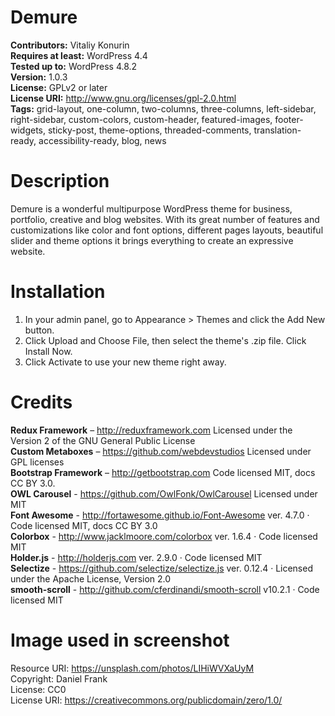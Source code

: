# Demure
**Contributors:** Vitaliy Konurin <br />
**Requires at least:** WordPress 4.4<br />
**Tested up to:** WordPress 4.8.2<br />
**Version:** 1.0.3<br />
**License:** GPLv2 or later<br />
**License URI:** http://www.gnu.org/licenses/gpl-2.0.html<br />
**Tags:** grid-layout, one-column, two-columns, three-columns, left-sidebar, right-sidebar, custom-colors, custom-header, featured-images, footer-widgets, sticky-post, theme-options, threaded-comments, translation-ready, accessibility-ready, blog, news
<br />

# Description
Demure is a wonderful multipurpose WordPress theme for business, portfolio, creative and blog websites. With its great number of features and customizations like color and font options, different pages layouts, beautiful slider and theme options it brings everything to create an expressive website.

# Installation
1. In your admin panel, go to Appearance > Themes and click the Add New button.
1. Click Upload and Choose File, then select the theme's .zip file. Click Install Now.
1. Click Activate to use your new theme right away.

# Credits
**Redux Framework** – http://reduxframework.com Licensed under the Version 2 of the GNU General Public License <br />
**Custom Metaboxes** – https://github.com/webdevstudios Licensed under GPL licenses<br />
**Bootstrap Framework** – http://getbootstrap.com Code licensed MIT, docs CC BY 3.0.<br />
**OWL Carousel**  - https://github.com/OwlFonk/OwlCarousel Licensed under MIT<br />
**Font Awesome** - http://fortawesome.github.io/Font-Awesome  ver. 4.7.0 · Code licensed MIT, docs CC BY 3.0<br />
**Colorbox** - http://www.jacklmoore.com/colorbox ver. 1.6.4 · Code licensed MIT<br />
**Holder.js** - http://holderjs.com ver. 2.9.0 · Code licensed MIT<br />
**Selectize** - https://github.com/selectize/selectize.js ver. 0.12.4 · Licensed under the Apache License, Version 2.0<br />
**smooth-scroll** - http://github.com/cferdinandi/smooth-scroll v10.2.1 · Code licensed MIT<br />

# Image used in screenshot 
Resource URI: https://unsplash.com/photos/LIHiWVXaUyM<br />
Copyright: Daniel Frank<br />
License: CC0<br />
License URI: https://creativecommons.org/publicdomain/zero/1.0/
